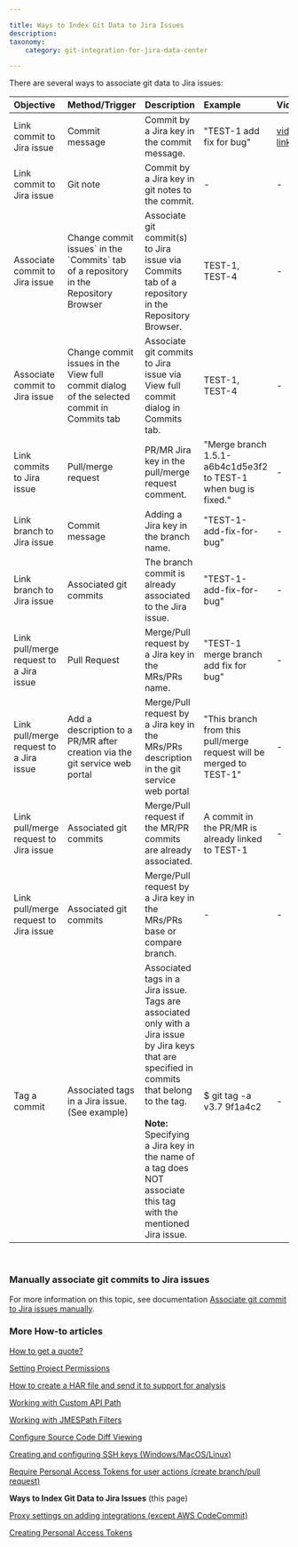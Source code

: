 ```yaml
---

title: Ways to Index Git Data to Jira Issues
description:
taxonomy:
    category: git-integration-for-jira-data-center

---
```


There are several ways to associate git data to Jira issues:

| Objective | Method/Trigger | Description | Example | Video |
| :--- | :--- | :--- | :--- | :--- |
| Link commit to Jira issue | Commit message | Commit by a Jira key in the commit message. | "TEST-1 add fix for bug" | [vid link](https://bigbrassband.wistia.com/medias/7kj43knu4m) |
| Link commit to Jira issue | Git note | Commit by a Jira key in git notes to the commit. | \-  | \-  |
| Associate commit to Jira issue | Change commit issues\` in the \`Commits\` tab of a repository in the Repository Browser | Associate git commit(s) to Jira issue via Commits tab of a repository in the Repository Browser. | TEST-1, TEST-4 | \-  |
| Associate commit to Jira issue | Change commit issues in the View full commit dialog of the selected commit in Commits tab | Associate git commits to Jira issue via View full commit dialog in Commits tab. | TEST-1, TEST-4 | \-  |
| Link commits to Jira issue | Pull/merge request | PR/MR Jira key in the pull/merge request comment. | "Merge branch 1.5.1-a6b4c1d5e3f2 to TEST-1 when bug is fixed." | \-  |
| Link branch to Jira issue | Commit message | Adding a Jira key in the branch name. | "TEST-1-add-fix-for-bug" | \-  |
| Link branch to Jira issue | Associated git commits | The branch commit is already associated to the Jira issue. | "TEST-1-add-fix-for-bug" | \-  |
| Link pull/merge request to a Jira issue | Pull Request | Merge/Pull request by a Jira key in the MRs/PRs name. | "TEST-1 merge branch add fix for bug" | \-  |
| Link pull/merge request to a Jira issue | Add a description to a PR/MR after creation via the git service web portal | Merge/Pull request by a Jira key in the MRs/PRs description in the git service web portal | "This branch from this pull/merge request will be merged to TEST-1" | \-  |
| Link pull/merge request to Jira issue | Associated git commits | Merge/Pull request if the MR/PR commits are already associated. | A commit in the PR/MR is already linked to TEST-1 | \-  |
| Link pull/merge request to Jira issue | Associated git commits | Merge/Pull request by a Jira key in the MRs/PRs base or compare branch. | \-  | \-  |
| Tag a commit | Associated tags in a Jira issue. (See example) | Associated tags in a Jira issue.  <br>Tags are associated only with a Jira issue by Jira keys that are specified in commits that belong to the tag.<br><br>**Note:** Specifying a Jira key in the name of a tag does NOT associate this tag with the mentioned Jira issue. | $ git tag -a v3.7 9f1a4c2 | \-  |

&nbsp;

### Manually associate git commits to Jira issues

For more information on this topic, see documentation [Associate git commit to Jira issues manually](/git-integration-for-jira-data-center/linking-git-commits-to-jira-issues-gij-self-managed).

### More How-to articles

[How to get a quote?](/git-integration-for-jira-data-center/how-to-get-a-quote-gij-self-managed/)

[Setting Project Permissions](/git-integration-for-jira-data-center/Setting-Project-Permissions-gij-self-managed)

[How to create a HAR file and send it to support for analysis](/git-integration-for-jira-data-center/how-to-create-a-har-file-and-send-it-to-support-for-analysis-gij-self-managed/)

[Working with Custom API Path](/git-integration-for-jira-data-center/Working-with-Custom-API-Path-gij-self-managed)

[Working with JMESPath Filters](/git-integration-for-jira-data-center/Working-with-JMESPath-Filters-gij-self-managed)

[Configure Source Code Diff Viewing](/git-integration-for-jira-data-center/configure-source-code-diff-viewing-gij-self-managed)

[Creating and configuring SSH keys (Windows/MacOS/Linux)](/git-integration-for-jira-data-center/creating-and-configuring-ssh-keys-windows-macos-linux-gij-self-managed)

[Require Personal Access Tokens for user actions (create branch/pull request)](/git-integration-for-jira-data-center/Require-Personal-Access-Tokens-for-user-actions-(create-branch-pull-request)-gij-self-managed)

**Ways to Index Git Data to Jira Issues** (this page)

[Proxy settings on adding integrations (except AWS CodeCommit)](/git-integration-for-jira-data-center/Proxy-settings-on-adding-integrations-(except-AWS-CodeCommit)-gij-self-managed)

[Creating Personal Access Tokens](/git-integration-for-jira-data-center/Creating-Personal-Access-Tokens-gij-self-managed)

